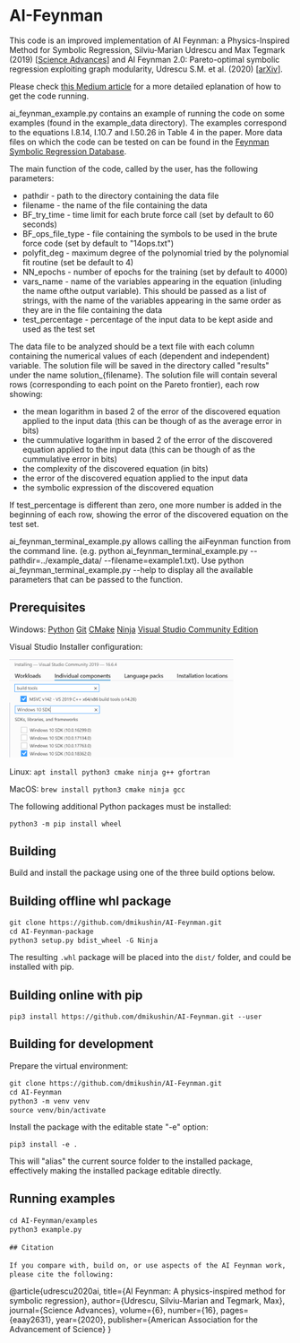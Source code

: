 # AI-Feynman

This code is an improved implementation of AI Feynman: a Physics-Inspired Method for Symbolic Regression, Silviu-Marian Udrescu and Max Tegmark (2019) [[Science Advances](https://advances.sciencemag.org/content/6/16/eaay2631/tab-pdf)] and AI Feynman 2.0: Pareto-optimal symbolic regression exploiting graph modularity, Udrescu S.M. et al. (2020) [[arXiv](https://arxiv.org/abs/2006.10782)].

Please check [this Medium article](https://towardsdatascience.com/ai-feynman-2-0-learning-regression-equations-from-data-3232151bd929) for a more detailed eplanation of how to get the code running.

ai_feynman_example.py contains an example of running the code on some examples (found in the example_data directory). The examples correspond to the equations I.8.14, I.10.7 and I.50.26 in Table 4 in the paper. More data files on which the code can be tested on can be found in the [Feynman Symbolic Regression Database](https://space.mit.edu/home/tegmark/aifeynman.html). 

The main function of the code, called by the user, has the following parameters:

* pathdir - path to the directory containing the data file
* filename - the name of the file containing the data
* BF_try_time - time limit for each brute force call (set by default to 60 seconds)
* BF_ops_file_type - file containing the symbols to be used in the brute force code (set by default to "14ops.txt")
* polyfit_deg - maximum degree of the polynomial tried by the polynomial fit routine (set be default to 4)
* NN_epochs - number of epochs for the training (set by default to 4000)
* vars_name - name of the variables appearing in the equation (inluding the name ofthe output variable). This should be passed as a list of strings, with the name of the variables appearing in the same order as they are in the file containing the data
* test_percentage - percentage of the input data to be kept aside and used as the test set

The data file to be analyzed should be a text file with each column containing the numerical values of each (dependent and independent) variable. The solution file will be saved in the directory called "results" under the name solution_{filename}. The solution file will contain several rows (corresponding to each point on the Pareto frontier), each row showing: 

* the mean logarithm in based 2 of the error of the discovered equation applied to the input data (this can be though of as the average error in bits)
* the cummulative logarithm in based 2 of the error of the discovered equation applied to the input data (this can be though of as the cummulative error in bits)
* the complexity of the discovered equation (in bits)
* the error of the discovered equation applied to the input data
* the symbolic expression of the discovered equation

If test_percentage is different than zero, one more number is added in the beginning of each row, showing the error of the discovered equation on the test set.

ai_feynman_terminal_example.py allows calling the aiFeynman function from the command line. 
(e.g. python ai_feynman_terminal_example.py --pathdir=../example_data/ --filename=example1.txt). Use python ai_feynman_terminal_example.py --help to display all the available parameters that can be passed to the function.

## Prerequisites

Windows: [Python](https://www.python.org/ftp/python/3.8.4/python-3.8.4-amd64.exe) [Git](https://github.com/git-for-windows/git/releases/download/v2.27.0.windows.1/Git-2.27.0-64-bit.exe) [CMake](https://github.com/Kitware/CMake/releases/download/v3.18.0/cmake-3.18.0-win64-x64.msi) [Ninja](https://github.com/rwols/CMakeBuilder/wiki/Ninja-for-Windows-Installation-Instructions) [Visual Studio Community Edition](https://visualstudio.microsoft.com/downloads/)

Visual Studio Installer configuration:

<img src="vs_build_tools.png" width="400px">

Linux: `apt install python3 cmake ninja g++ gfortran`

MacOS: `brew install python3 cmake ninja gcc`

The following additional Python packages must be installed:

```
python3 -m pip install wheel
```

## Building

Build and install the package using one of the three build options below.

## Building offline whl package

```
git clone https://github.com/dmikushin/AI-Feynman.git
cd AI-Feynman-package
python3 setup.py bdist_wheel -G Ninja
```

The resulting `.whl` package will be placed into the `dist/` folder, and could be installed with pip.

## Building online with pip

```
pip3 install https://github.com/dmikushin/AI-Feynman.git --user
```

## Building for development

Prepare the virtual environment:

```
git clone https://github.com/dmikushin/AI-Feynman.git
cd AI-Feynman
python3 -m venv venv
source venv/bin/activate
```

Install the package with the editable state "-e" option:

```
pip3 install -e .
```

This will "alias" the current source folder to the installed package, effectively making the installed package editable directly.

## Running examples

```
cd AI-Feynman/examples
python3 example.py

## Citation

If you compare with, build on, or use aspects of the AI Feynman work, please cite the following:

```
@article{udrescu2020ai,
  title={AI Feynman: A physics-inspired method for symbolic regression},
  author={Udrescu, Silviu-Marian and Tegmark, Max},
  journal={Science Advances},
  volume={6},
  number={16},
  pages={eaay2631},
  year={2020},
  publisher={American Association for the Advancement of Science}
}
```


